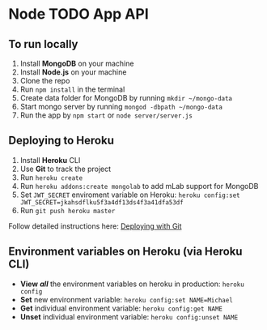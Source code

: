 # Node TODO App API

## To run locally

1. Install **MongoDB** on your machine
2. Install **Node.js** on your machine
3. Clone the repo
4. Run `npm install` in the terminal
5. Create data folder for MongoDB by running `mkdir ~/mongo-data`
6. Start mongo server by running `mongod -dbpath ~/mongo-data`
7. Run the app by `npm start` or `node server/server.js`

## Deploying to Heroku

1. Install **Heroku** CLI
2. Use **Git** to track the project
3. Run `heroku create`
4. Run `heroku addons:create mongolab` to add mLab support for MongoDB
5. Set `JWT_SECRET` enviroment variable on Heroku: `heroku config:set JWT_SECRET=jkahsdflku5f3a4df13ds4f3a41dfa53df`
6. Run `git push heroku master`

Follow detailed instructions here: [Deploying with Git](https://devcenter.heroku.com/articles/git)

## Environment variables on Heroku (via Heroku CLI)

- **View** ***all*** the environment variables on heroku in production: `heroku config`
- **Set** new environment variable: `heroku config:set NAME=Michael`
- **Get** individual environment variable: `heroku config:get NAME`
- **Unset** individual environment variable: `heroku config:unset NAME`